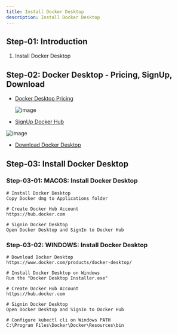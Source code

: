 ```yaml
---
title: Install Docker Desktop 
description: Install Docker Desktop 
---
```


## Step-01: Introduction
1. Install Docker Desktop

## Step-02: Docker Desktop - Pricing, SignUp, Download
- [Docker Desktop Pricing](https://www.docker.com/pricing/)

   ![image](https://github.com/user-attachments/assets/3c63b6f3-7b0d-42a7-8e33-bfab679d9a65)

- [SignUp Docker Hub](https://hub.docker.com/)

![image](https://github.com/user-attachments/assets/1f1989c0-c367-4398-a14f-162fd314061f)

- [Download Docker Desktop](https://www.docker.com/products/docker-desktop/)


## Step-03: Install Docker Desktop 
### Step-03-01: MACOS: Install Docker Desktop 
```t
# Install Docker Desktop
Copy Docker dmg to Applications folder

# Create Docker Hub Account
https://hub.docker.com

# Signin Docker Desktop 
Open Docker Desktop and SignIn to Docker Hub
```
### Step-03-02: WINDOWS: Install Docker Desktop 
```t
# Download Docker Desktop
https://www.docker.com/products/docker-desktop/

# Install Docker Desktop on Windows
Run the "Docker Desktop Installer.exe"

# Create Docker Hub Account
https://hub.docker.com

# Signin Docker Desktop 
Open Docker Desktop and SignIn to Docker Hub

# Configure kubectl cli on Windows PATH
C:\Program Files\Docker\Docker\Resources\bin
```
